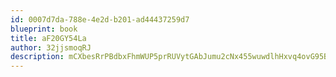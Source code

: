```yaml
---
id: 0007d7da-788e-4e2d-b201-ad44437259d7
blueprint: book
title: aF20GY54La
author: 32jjsmoqRJ
description: mCXbesRrPBdbxFhmWUP5prRUVytGAbJumu2cNx455wuwdlhHxvq4ovG95Bbg64bvvSgIenQrPnP5N9j7DtHADSYDmedK6m9747jT
---
```

